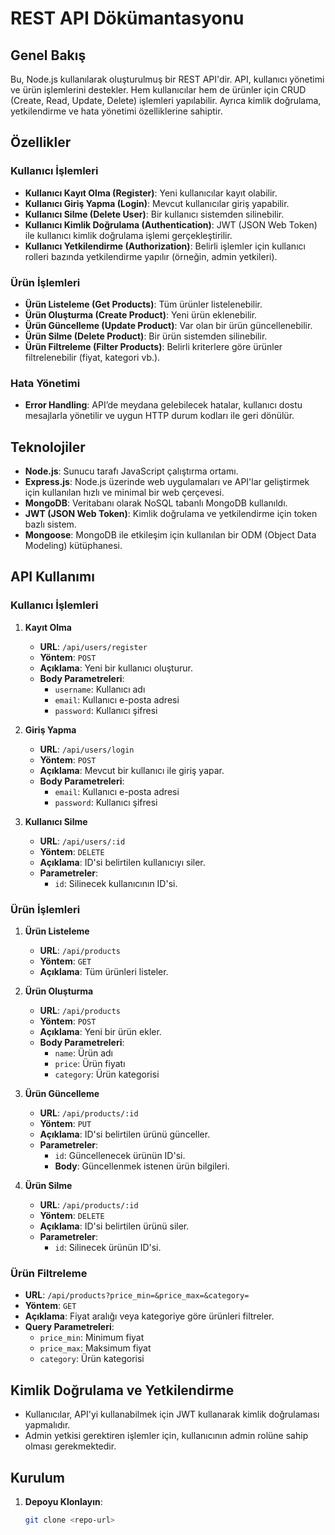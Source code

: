 # REST API Dökümantasyonu

## Genel Bakış

Bu, Node.js kullanılarak oluşturulmuş bir REST API'dir. API, kullanıcı yönetimi ve ürün işlemlerini destekler. Hem kullanıcılar hem de ürünler için CRUD (Create, Read, Update, Delete) işlemleri yapılabilir. Ayrıca kimlik doğrulama, yetkilendirme ve hata yönetimi özelliklerine sahiptir.

## Özellikler

### Kullanıcı İşlemleri

- **Kullanıcı Kayıt Olma (Register)**: Yeni kullanıcılar kayıt olabilir.
- **Kullanıcı Giriş Yapma (Login)**: Mevcut kullanıcılar giriş yapabilir.
- **Kullanıcı Silme (Delete User)**: Bir kullanıcı sistemden silinebilir.
- **Kullanıcı Kimlik Doğrulama (Authentication)**: JWT (JSON Web Token) ile kullanıcı kimlik doğrulama işlemi gerçekleştirilir.
- **Kullanıcı Yetkilendirme (Authorization)**: Belirli işlemler için kullanıcı rolleri bazında yetkilendirme yapılır (örneğin, admin yetkileri).

### Ürün İşlemleri

- **Ürün Listeleme (Get Products)**: Tüm ürünler listelenebilir.
- **Ürün Oluşturma (Create Product)**: Yeni ürün eklenebilir.
- **Ürün Güncelleme (Update Product)**: Var olan bir ürün güncellenebilir.
- **Ürün Silme (Delete Product)**: Bir ürün sistemden silinebilir.
- **Ürün Filtreleme (Filter Products)**: Belirli kriterlere göre ürünler filtrelenebilir (fiyat, kategori vb.).

### Hata Yönetimi

- **Error Handling**: API’de meydana gelebilecek hatalar, kullanıcı dostu mesajlarla yönetilir ve uygun HTTP durum kodları ile geri dönülür.

## Teknolojiler

- **Node.js**: Sunucu tarafı JavaScript çalıştırma ortamı.
- **Express.js**: Node.js üzerinde web uygulamaları ve API'lar geliştirmek için kullanılan hızlı ve minimal bir web çerçevesi.
- **MongoDB**: Veritabanı olarak NoSQL tabanlı MongoDB kullanıldı.
- **JWT (JSON Web Token)**: Kimlik doğrulama ve yetkilendirme için token bazlı sistem.
- **Mongoose**: MongoDB ile etkileşim için kullanılan bir ODM (Object Data Modeling) kütüphanesi.

## API Kullanımı

### Kullanıcı İşlemleri

1. **Kayıt Olma**
   - **URL**: `/api/users/register`
   - **Yöntem**: `POST`
   - **Açıklama**: Yeni bir kullanıcı oluşturur.
   - **Body Parametreleri**:
     - `username`: Kullanıcı adı
     - `email`: Kullanıcı e-posta adresi
     - `password`: Kullanıcı şifresi

2. **Giriş Yapma**
   - **URL**: `/api/users/login`
   - **Yöntem**: `POST`
   - **Açıklama**: Mevcut bir kullanıcı ile giriş yapar.
   - **Body Parametreleri**:
     - `email`: Kullanıcı e-posta adresi
     - `password`: Kullanıcı şifresi

3. **Kullanıcı Silme**
   - **URL**: `/api/users/:id`
   - **Yöntem**: `DELETE`
   - **Açıklama**: ID'si belirtilen kullanıcıyı siler.
   - **Parametreler**:
     - `id`: Silinecek kullanıcının ID'si.

### Ürün İşlemleri

1. **Ürün Listeleme**
   - **URL**: `/api/products`
   - **Yöntem**: `GET`
   - **Açıklama**: Tüm ürünleri listeler.

2. **Ürün Oluşturma**
   - **URL**: `/api/products`
   - **Yöntem**: `POST`
   - **Açıklama**: Yeni bir ürün ekler.
   - **Body Parametreleri**:
     - `name`: Ürün adı
     - `price`: Ürün fiyatı
     - `category`: Ürün kategorisi

3. **Ürün Güncelleme**
   - **URL**: `/api/products/:id`
   - **Yöntem**: `PUT`
   - **Açıklama**: ID'si belirtilen ürünü günceller.
   - **Parametreler**:
     - `id`: Güncellenecek ürünün ID'si.
     - **Body**: Güncellenmek istenen ürün bilgileri.

4. **Ürün Silme**
   - **URL**: `/api/products/:id`
   - **Yöntem**: `DELETE`
   - **Açıklama**: ID'si belirtilen ürünü siler.
   - **Parametreler**:
     - `id`: Silinecek ürünün ID'si.

### Ürün Filtreleme

- **URL**: `/api/products?price_min=&price_max=&category=`
- **Yöntem**: `GET`
- **Açıklama**: Fiyat aralığı veya kategoriye göre ürünleri filtreler.
- **Query Parametreleri**:
  - `price_min`: Minimum fiyat
  - `price_max`: Maksimum fiyat
  - `category`: Ürün kategorisi

## Kimlik Doğrulama ve Yetkilendirme

- Kullanıcılar, API'yi kullanabilmek için JWT kullanarak kimlik doğrulaması yapmalıdır.
- Admin yetkisi gerektiren işlemler için, kullanıcının admin rolüne sahip olması gerekmektedir.

## Kurulum

1. **Depoyu Klonlayın**:
   ```bash
   git clone <repo-url>

